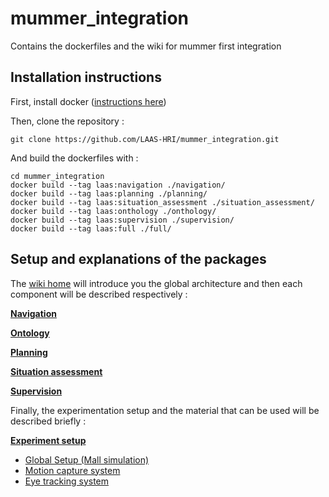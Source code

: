 # mummer_integration
Contains the dockerfiles and the wiki for mummer first integration

## Installation instructions

First, install docker ([instructions here](https://docs.docker.com/install/linux/docker-ce/ubuntu/))

Then, clone the repository :

```
git clone https://github.com/LAAS-HRI/mummer_integration.git
```
And build the dockerfiles with :

```
cd mummer_integration
docker build --tag laas:navigation ./navigation/
docker build --tag laas:planning ./planning/
docker build --tag laas:situation_assessment ./situation_assessment/
docker build --tag laas:onthology ./onthology/
docker build --tag laas:supervision ./supervision/
docker build --tag laas:full ./full/
```

## Setup and explanations of the packages

The [wiki home](https://github.com/LAAS-HRI/mummer_integration/wiki) will introduce you the global architecture and then each component will be described respectively :

[**Navigation**](https://github.com/LAAS-HRI/mummer_integration/wiki/Navigation)

[**Ontology**](https://github.com/LAAS-HRI/mummer_integration/wiki/Onthology)

[**Planning**](https://github.com/LAAS-HRI/mummer_integration/wiki/Planning)

[**Situation assessment**](https://github.com/LAAS-HRI/mummer_integration/wiki/Situation-assessment)

[**Supervision**](https://github.com/LAAS-HRI/mummer_integration/wiki/Supervision)

Finally, the experimentation setup and the material that can be used will be described briefly :  

[**Experiment setup**](https://github.com/LAAS-HRI/mummer_integration/wiki/Experiment-setup)

* [Global Setup (Mall simulation)]()
* [Motion capture system]()
* [Eye tracking system]()